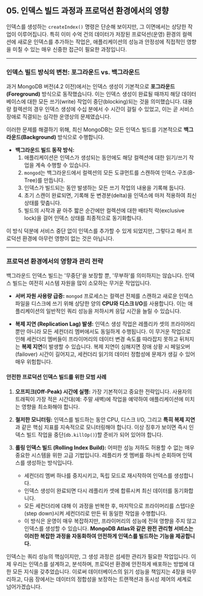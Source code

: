 ## 05. 인덱스 빌드 과정과 프로덕션 환경에서의 영향

인덱스를 생성하는 `createIndex()` 명령은 단순해 보이지만, 그 이면에서는 상당한 작업이 이루어집니다. 특히 이미 수억 건의 데이터가 저장된 프로덕션(운영) 환경의 컬렉션에 새로운 인덱스를 추가하는 작업은, 애플리케이션의 성능과 안정성에 직접적인 영향을 미칠 수 있는 매우 신중한 접근이 필요한 과정입니다.

---

### 인덱스 빌드 방식의 변천: 포그라운드 vs. 백그라운드

과거 MongoDB 버전(4.2 이전)에서는 인덱스 생성이 기본적으로 **포그라운드(Foreground)** 방식으로 동작했습니다. 이는 인덱스 생성이 완료될 때까지 해당 데이터베이스에 대한 모든 쓰기(write) 작업이 중단(blocking)되는 것을 의미했습니다. 대용량 컬렉션의 경우 인덱스 생성에 수십 분에서 수 시간이 걸릴 수 있었고, 이는 곧 서비스 장애로 직결되는 심각한 운영상의 문제였습니다.

이러한 문제를 해결하기 위해, 최신 MongoDB는 모든 인덱스 빌드를 기본적으로 **백그라운드(Background)** 방식으로 수행합니다.

* **백그라운드 빌드 동작 방식:**
    1.  애플리케이션은 인덱스가 생성되는 동안에도 해당 컬렉션에 대한 읽기/쓰기 작업을 계속 수행할 수 있습니다.
    2.  `mongod`는 백그라운드에서 컬렉션의 모든 도큐먼트를 스캔하여 인덱스 구조(B-Tree)를 만듭니다.
    3.  인덱스가 빌드되는 동안 발생하는 모든 쓰기 작업의 내용을 기록해 둡니다.
    4.  초기 스캔이 완료되면, 기록해 둔 변경분(delta)을 인덱스에 마저 적용하여 최신 상태를 맞춥니다.
    5.  빌드의 시작과 끝 아주 짧은 순간에만 컬렉션에 대한 배타적 락(exclusive lock)을 걸어 인덱스 상태를 최종적으로 동기화합니다.

이 방식 덕분에 서비스 중단 없이 인덱스를 추가할 수 있게 되었지만, 그렇다고 해서 프로덕션 환경에 아무런 영향이 없는 것은 아닙니다.

---

### 프로덕션 환경에서의 영향과 관리 전략

백그라운드 인덱스 빌드는 '무중단'을 보장할 뿐, '무부하'를 의미하지는 않습니다. 인덱스 빌드는 여전히 시스템 자원을 많이 소모하는 무거운 작업입니다.

* **서버 자원 사용량 급증:** `mongod` 프로세스는 컬렉션 전체를 스캔하고 새로운 인덱스 파일을 디스크에 쓰기 위해 상당한 양의 **CPU와 디스크 I/O**를 사용합니다. 이는 애플리케이션의 일반적인 쿼리 성능을 저하시켜 응답 시간을 늘릴 수 있습니다.

* **복제 지연 (Replication Lag) 발생:** 인덱스 생성 작업은 레플리카 셋의 프라이머리뿐만 아니라 모든 세컨더리 멤버에서도 동일하게 수행됩니다. 이 무거운 작업으로 인해 세컨더리 멤버들이 프라이머리의 데이터 변경 속도를 따라잡지 못하고 뒤처지는 **복제 지연**이 발생할 수 있습니다. 복제 지연이 심해지면 장애 상황 시 페일오버(failover) 시간이 길어지고, 세컨더리 읽기의 데이터 정합성에 문제가 생길 수 있어 매우 위험합니다.

#### 안전한 프로덕션 인덱스 빌드를 위한 모범 사례

1.  **오프피크(Off-Peak) 시간에 실행:** 가장 기본적이고 중요한 전략입니다. 사용자의 트래픽이 가장 적은 시간대(예: 주말 새벽)에 작업을 예약하여 애플리케이션에 미치는 영향을 최소화해야 합니다.

2.  **철저한 모니터링:** 인덱스를 빌드하는 동안 CPU, 디스크 I/O, 그리고 **특히 복제 지연**과 같은 핵심 지표를 지속적으로 모니터링해야 합니다. 이상 징후가 보이면 즉시 인덱스 빌드 작업을 중단(`db.killOp()`)할 준비가 되어 있어야 합니다.

3.  **롤링 인덱스 빌드 (Rolling Index Build):** 어떠한 성능 저하도 허용할 수 없는 매우 중요한 시스템을 위한 고급 기법입니다. 레플리카 셋 멤버를 하나씩 순회하며 인덱스를 생성하는 방식입니다.
    * 세컨더리 멤버 하나를 중지시키고, 독립 모드로 재시작하여 인덱스를 생성합니다.
    * 인덱스 생성이 완료되면 다시 레플리카 셋에 합류시켜 최신 데이터를 동기화합니다.
    * 모든 세컨더리에 대해 이 과정을 반복한 후, 마지막으로 프라이머리를 스텝다운(step down)시켜 세컨더리로 만든 뒤 동일한 작업을 수행합니다.
    * 이 방식은 운영이 매우 복잡하지만, 프라이머리의 성능에 전혀 영향을 주지 않고 인덱스를 생성할 수 있습니다. **MongoDB Atlas와 같은 완전 관리형 서비스는 이러한 복잡한 과정을 자동화하여 안전하게 인덱스를 빌드하는 기능을 제공합니다.**

인덱스는 쿼리 성능의 핵심이지만, 그 생성 과정은 섬세한 관리가 필요한 작업입니다. 이제 우리는 인덱스를 설계하고, 분석하며, 프로덕션 환경에 안전하게 배포하는 방법에 대한 모든 지식을 갖추었습니다. 이로써 데이터베이스의 읽기 성능을 책임지는 4장을 마무리하고, 다음 장에서는 데이터의 정합성을 보장하는 트랜잭션과 동시성 제어의 세계로 넘어가겠습니다.